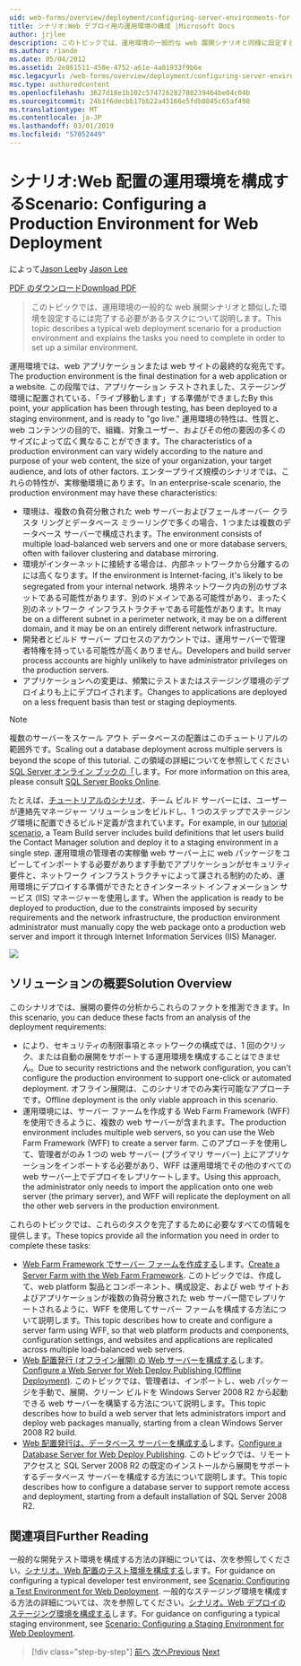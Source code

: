 ```yaml
---
uid: web-forms/overview/deployment/configuring-server-environments-for-web-deployment/scenario-configuring-a-production-environment-for-web-deployment
title: シナリオ:Web デプロイ用の運用環境の構成 |Microsoft Docs
author: jrjlee
description: このトピックでは、運用環境の一般的な web 展開シナリオと同様に設定するために完了する必要があるタスクについて説明します.
ms.author: riande
ms.date: 05/04/2012
ms.assetid: 2e861511-450e-4752-a61e-4a01933f9b6e
msc.legacyurl: /web-forms/overview/deployment/configuring-server-environments-for-web-deployment/scenario-configuring-a-production-environment-for-web-deployment
msc.type: authoredcontent
ms.openlocfilehash: 3627d18e1b102c574726282780239464be04c04b
ms.sourcegitcommit: 24b1f6decbb17bb22a45166e5fdb0845c65af498
ms.translationtype: MT
ms.contentlocale: ja-JP
ms.lasthandoff: 03/01/2019
ms.locfileid: "57052449"
---
```

<a name="scenario-configuring-a-production-environment-for-web-deployment"></a><span data-ttu-id="6f972-103">シナリオ:Web 配置の運用環境を構成する</span><span class="sxs-lookup"><span data-stu-id="6f972-103">Scenario: Configuring a Production Environment for Web Deployment</span></span>
====================
<span data-ttu-id="6f972-104">によって[Jason Lee](https://github.com/jrjlee)</span><span class="sxs-lookup"><span data-stu-id="6f972-104">by [Jason Lee](https://github.com/jrjlee)</span></span>

[<span data-ttu-id="6f972-105">PDF のダウンロード</span><span class="sxs-lookup"><span data-stu-id="6f972-105">Download PDF</span></span>](https://msdnshared.blob.core.windows.net/media/MSDNBlogsFS/prod.evol.blogs.msdn.com/CommunityServer.Blogs.Components.WeblogFiles/00/00/00/63/56/8130.DeployingWebAppsInEnterpriseScenarios.pdf)

> <span data-ttu-id="6f972-106">このトピックでは、運用環境の一般的な web 展開シナリオと類似した環境を設定するには完了する必要があるタスクについて説明します。</span><span class="sxs-lookup"><span data-stu-id="6f972-106">This topic describes a typical web deployment scenario for a production environment and explains the tasks you need to complete in order to set up a similar environment.</span></span>


<span data-ttu-id="6f972-107">運用環境では、web アプリケーションまたは web サイトの最終的な宛先です。</span><span class="sxs-lookup"><span data-stu-id="6f972-107">The production environment is the final destination for a web application or a website.</span></span> <span data-ttu-id="6f972-108">この段階では、アプリケーション テストされました、ステージング環境に配置されている、「ライブ移動します」する準備ができました</span><span class="sxs-lookup"><span data-stu-id="6f972-108">By this point, your application has been through testing, has been deployed to a staging environment, and is ready to "go live."</span></span> <span data-ttu-id="6f972-109">運用環境の特性は、性質と、web コンテンツの目的で、組織、対象ユーザー、およびその他の要因の多くのサイズによって広く異なることができます。</span><span class="sxs-lookup"><span data-stu-id="6f972-109">The characteristics of a production environment can vary widely according to the nature and purpose of your web content, the size of your organization, your target audience, and lots of other factors.</span></span> <span data-ttu-id="6f972-110">エンタープライズ規模のシナリオでは、これらの特性が、実稼働環境にあります。</span><span class="sxs-lookup"><span data-stu-id="6f972-110">In an enterprise-scale scenario, the production environment may have these characteristics:</span></span>

- <span data-ttu-id="6f972-111">環境は、複数の負荷分散された web サーバーおよびフェールオーバー クラスタ リングとデータベース ミラーリングで多くの場合、1 つまたは複数のデータベース サーバーで構成されます。</span><span class="sxs-lookup"><span data-stu-id="6f972-111">The environment consists of multiple load-balanced web servers and one or more database servers, often with failover clustering and database mirroring.</span></span>
- <span data-ttu-id="6f972-112">環境がインターネットに接続する場合は、内部ネットワークから分離するのには高くなります。</span><span class="sxs-lookup"><span data-stu-id="6f972-112">If the environment is Internet-facing, it's likely to be segregated from your internal network.</span></span> <span data-ttu-id="6f972-113">境界ネットワーク内の別のサブネットである可能性があります、別のドメインである可能性があり、まったく別のネットワーク インフラストラクチャである可能性があります。</span><span class="sxs-lookup"><span data-stu-id="6f972-113">It may be on a different subnet in a perimeter network, it may be on a different domain, and it may be on an entirely different network infrastructure.</span></span>
- <span data-ttu-id="6f972-114">開発者とビルド サーバー プロセスのアカウントでは、運用サーバーで管理者特権を持っている可能性が高くありません。</span><span class="sxs-lookup"><span data-stu-id="6f972-114">Developers and build server process accounts are highly unlikely to have administrator privileges on the production servers.</span></span>
- <span data-ttu-id="6f972-115">アプリケーションへの変更は、頻繁にテストまたはステージング環境のデプロイよりも上にデプロイされます。</span><span class="sxs-lookup"><span data-stu-id="6f972-115">Changes to applications are deployed on a less frequent basis than test or staging deployments.</span></span>

> [!NOTE]
> <span data-ttu-id="6f972-116">複数のサーバーをスケール アウト データベースの配置はこのチュートリアルの範囲外です。</span><span class="sxs-lookup"><span data-stu-id="6f972-116">Scaling out a database deployment across multiple servers is beyond the scope of this tutorial.</span></span> <span data-ttu-id="6f972-117">この領域の詳細についてを参照してください[SQL Server オンライン ブックの「](https://technet.microsoft.com/library/ms130214.aspx)します。</span><span class="sxs-lookup"><span data-stu-id="6f972-117">For more information on this area, please consult [SQL Server Books Online](https://technet.microsoft.com/library/ms130214.aspx).</span></span>


<span data-ttu-id="6f972-118">たとえば、[チュートリアルのシナリオ](../deploying-web-applications-in-enterprise-scenarios/enterprise-web-deployment-scenario-overview.md)、チーム ビルド サーバーには、ユーザーが連絡先マネージャー ソリューションをビルドし、1 つのステップでステージング環境に配置できるビルド定義が含まれています。</span><span class="sxs-lookup"><span data-stu-id="6f972-118">For example, in our [tutorial scenario](../deploying-web-applications-in-enterprise-scenarios/enterprise-web-deployment-scenario-overview.md), a Team Build server includes build definitions that let users build the Contact Manager solution and deploy it to a staging environment in a single step.</span></span> <span data-ttu-id="6f972-119">運用環境の管理者の実稼働 web サーバー上に web パッケージをコピーしてインポートする必要があります手動でアプリケーションがセキュリティ要件と、ネットワーク インフラストラクチャによって課される制約のため、運用環境にデプロイする準備ができたときインターネット インフォメーション サービス (IIS) マネージャーを使用します。</span><span class="sxs-lookup"><span data-stu-id="6f972-119">When the application is ready to be deployed to production, due to the constraints imposed by security requirements and the network infrastructure, the production environment administrator must manually copy the web package onto a production web server and import it through Internet Information Services (IIS) Manager.</span></span>

![](scenario-configuring-a-production-environment-for-web-deployment/_static/image1.png)

## <a name="solution-overview"></a><span data-ttu-id="6f972-120">ソリューションの概要</span><span class="sxs-lookup"><span data-stu-id="6f972-120">Solution Overview</span></span>

<span data-ttu-id="6f972-121">このシナリオでは、展開の要件の分析からこれらのファクトを推測できます。</span><span class="sxs-lookup"><span data-stu-id="6f972-121">In this scenario, you can deduce these facts from an analysis of the deployment requirements:</span></span>

- <span data-ttu-id="6f972-122">により、セキュリティの制限事項とネットワークの構成では、1 回のクリック、または自動の展開をサポートする運用環境を構成することはできません。</span><span class="sxs-lookup"><span data-stu-id="6f972-122">Due to security restrictions and the network configuration, you can't configure the production environment to support one-click or automated deployment.</span></span> <span data-ttu-id="6f972-123">オフライン展開は、このシナリオでのみ実行可能なアプローチです。</span><span class="sxs-lookup"><span data-stu-id="6f972-123">Offline deployment is the only viable approach in this scenario.</span></span>
- <span data-ttu-id="6f972-124">運用環境には、サーバー ファームを作成する Web Farm Framework (WFF) を使用できるように、複数の web サーバーが含まれます。</span><span class="sxs-lookup"><span data-stu-id="6f972-124">The production environment includes multiple web servers, so you can use the Web Farm Framework (WFF) to create a server farm.</span></span> <span data-ttu-id="6f972-125">このアプローチを使用して、管理者がのみ 1 つの web サーバー (プライマリ サーバー) 上にアプリケーションをインポートする必要があり、WFF は運用環境でその他のすべての web サーバー上でデプロイをレプリケートします。</span><span class="sxs-lookup"><span data-stu-id="6f972-125">Using this approach, the administrator only needs to import the application onto one web server (the primary server), and WFF will replicate the deployment on all the other web servers in the production environment.</span></span>

<span data-ttu-id="6f972-126">これらのトピックでは、これらのタスクを完了するために必要なすべての情報を提供します。</span><span class="sxs-lookup"><span data-stu-id="6f972-126">These topics provide all the information you need in order to complete these tasks:</span></span>

- <span data-ttu-id="6f972-127">[Web Farm Framework でサーバー ファームを作成する](configuring-a-database-server-for-web-deploy-publishing.md)します。</span><span class="sxs-lookup"><span data-stu-id="6f972-127">[Create a Server Farm with the Web Farm Framework](configuring-a-database-server-for-web-deploy-publishing.md).</span></span> <span data-ttu-id="6f972-128">このトピックでは、作成して、web platform 製品とコンポーネント、構成設定、および web サイトおよびアプリケーションが複数の負荷分散された web サーバー間でレプリケートされるように、WFF を使用してサーバー ファームを構成する方法について説明します。</span><span class="sxs-lookup"><span data-stu-id="6f972-128">This topic describes how to create and configure a server farm using WFF, so that web platform products and components, configuration settings, and websites and applications are replicated across multiple load-balanced web servers.</span></span>
- <span data-ttu-id="6f972-129">[Web 配置発行 (オフライン展開) の Web サーバーを構成する](configuring-a-web-server-for-web-deploy-publishing-offline-deployment.md)します。</span><span class="sxs-lookup"><span data-stu-id="6f972-129">[Configure a Web Server for Web Deploy Publishing (Offline Deployment)](configuring-a-web-server-for-web-deploy-publishing-offline-deployment.md).</span></span> <span data-ttu-id="6f972-130">このトピックでは、管理者は、インポートし、web パッケージを手動で、展開、クリーン ビルドを Windows Server 2008 R2 から起動できる web サーバーを構築する方法について説明します。</span><span class="sxs-lookup"><span data-stu-id="6f972-130">This topic describes how to build a web server that lets administrators import and deploy web packages manually, starting from a clean Windows Server 2008 R2 build.</span></span>
- <span data-ttu-id="6f972-131">[Web 配置発行は、データベース サーバーを構成する](configuring-a-database-server-for-web-deploy-publishing.md)します。</span><span class="sxs-lookup"><span data-stu-id="6f972-131">[Configure a Database Server for Web Deploy Publishing](configuring-a-database-server-for-web-deploy-publishing.md).</span></span> <span data-ttu-id="6f972-132">このトピックでは、リモート アクセスと SQL Server 2008 R2 の既定のインストールから展開をサポートするデータベース サーバーを構成する方法について説明します。</span><span class="sxs-lookup"><span data-stu-id="6f972-132">This topic describes how to configure a database server to support remote access and deployment, starting from a default installation of SQL Server 2008 R2.</span></span>

## <a name="further-reading"></a><span data-ttu-id="6f972-133">関連項目</span><span class="sxs-lookup"><span data-stu-id="6f972-133">Further Reading</span></span>

<span data-ttu-id="6f972-134">一般的な開発テスト環境を構成する方法の詳細については、次を参照してください。[シナリオ。Web 配置のテスト環境を構成する](scenario-configuring-a-test-environment-for-web-deployment.md)します。</span><span class="sxs-lookup"><span data-stu-id="6f972-134">For guidance on configuring a typical developer test environment, see [Scenario: Configuring a Test Environment for Web Deployment](scenario-configuring-a-test-environment-for-web-deployment.md).</span></span> <span data-ttu-id="6f972-135">一般的なステージング環境を構成する方法の詳細については、次を参照してください。[シナリオ。Web デプロイのステージング環境を構成する](scenario-configuring-a-staging-environment-for-web-deployment.md)します。</span><span class="sxs-lookup"><span data-stu-id="6f972-135">For guidance on configuring a typical staging environment, see [Scenario: Configuring a Staging Environment for Web Deployment](scenario-configuring-a-staging-environment-for-web-deployment.md).</span></span>

> [!div class="step-by-step"]
> <span data-ttu-id="6f972-136">[前へ](scenario-configuring-a-staging-environment-for-web-deployment.md)
> [次へ](configuring-a-web-server-for-web-deploy-publishing-remote-agent.md)</span><span class="sxs-lookup"><span data-stu-id="6f972-136">[Previous](scenario-configuring-a-staging-environment-for-web-deployment.md)
[Next](configuring-a-web-server-for-web-deploy-publishing-remote-agent.md)</span></span>
